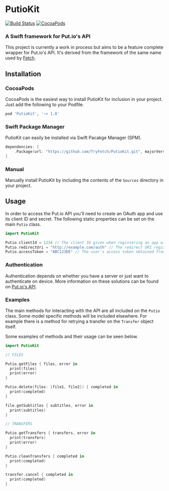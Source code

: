 # PutioKit
[![Build Status](https://travis-ci.org/TryFetch/PutioKit.svg?branch=master)](https://travis-ci.org/TryFetch/PutioKit) [![CocoaPods](https://img.shields.io/cocoapods/p/AFNetworking.svg)](https://cocoapods.org/pods/PutioKit) 

### A Swift framework for Put.io's API

This project is currently a work in process but aims to be a feature complete wrapper for Put.io's API. It's derived from the framework of the same name used by [Fetch](https://github.com/TryFetch/Fetch).

## Installation

### CocoaPods

CocoaPods is the easiest way to install PutioKit for inclusion in your project. Just add the following to your Podfile.

```ruby
pod 'PutioKit', '~> 1.0'
```

### Swift Package Manager

PutioKit can easily be installed via Swift Pacakge Manager (SPM).

```swift
dependencies: [
    .Package(url: "https://github.com/TryFetch/PutioKit.git", majorVersion: 1)
]
```

### Manual

Manually install PutioKit by including the contents of the `Sources` directory in your project.

## Usage

In order to access the Put.io API you'll need to create an OAuth app and use its client ID and secret. The following static properties can be set on the main `Putio` class.

```swift
import PutioKit

Putio.clientId = 1234 // The client ID given when registering an app with Put.io
Putio.redirectUri = "http://example.com/auth" // The redirect URI registered with Put.io
Putio.accessToken = "ABC123DE" // The user's access token obtained from OAuth
```

### Authentication

Authentication depends on whether you have a server or just want to authenticate on device. More information on these solutions can be found on [Put.io's API](https://put.io/v2/docs/gettingstarted.html#authentication-and-access).

### Examples

The main methods for interacting with the API are all included on the `Putio` class. Some model specific methods will be included elsewhere. For example there is a method for retrying a transfer on the `Transfer` object itself.

Some examples of methods and their usage can be seen below.

```swift
import PutioKit

// FILES

Putio.getFiles { files, error in
  print(files)
  print(error)
}

Putio.delete(files: [file1, file2]) { completed in
  print(completed)
}

file.getSubtitles { subtitles, error in
  print(subtitles)
}

// TRANSFERS

Putio.getTransfers { transfers, error in
  print(transfers)
  print(error)
}

Putio.cleanTransfers { completed in
  print(completed)
}

transfer.cancel { completed in
  print(completed)
}
```
